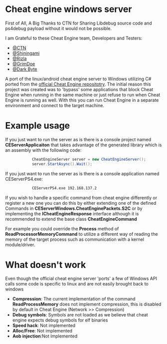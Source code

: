 
# Cheat engine windows server 
First of All,
A Big Thanks to CTN for Sharing Libdebug source code and ps4debug payload without it would not be possible.

I am Grateful to these Cheat Engine team, Developers and Testers:
- [@CTN](https://github.com/ctn123)
- [@Shiningami](https://ko-fi.com/shiningami)
- [@Rizla](https://github.com/Dankzy) 
- [@GrimDoe](https://twitter.com/GrimDoe)
- [@Dark Byte](https://cheatengine.org/)

A port of the linux/android cheat engine server to Windows utilizing C# ported from the [official Cheat Engine repositotry](https://github.com/cheat-engine/cheat-engine/tree/a2d035583c35c0cb2455bd9aef771efbba1570c3/Cheat%20Engine/ceserver).
The initial  reason this project was created was to 'bypass' some applications that block Cheat Engine when running in the same machine or just refuse to run when Cheat Engine is running as well. With this you can run Cheat Engine in a separate environment and connect to the target machine.

# Example usage
If you just want to run the server as is there is a console project named **CEServerApplicaiton** that takes advantage of the generated library which is an assembly with the following code:
```csharp
            CheatEngineServer server = new CheatEngineServer();
            server.StartAsync().Wait();
```
If you just want to run the server as is there is a console application named CEServerPS4.exe:
```cmd
            CEServerPS4.exe 192.168.137.2
```

If you wish to handle a specific command from cheat engine differently or register a new one you can do this by either extending one of the defined Commands in **CEServerWindows.CheatEnginePackets.S2C** or by implementing  the **ICheatEngineResponse** interface although it is recommended to extend the base class **CheatEngineCommand**

For example you could override the **Process** method of **ReadProcessorMemoryCommand** to utilize a different way of reading the memory of the target process such as communication with a kernel module/driver.

# What doesn't work
Even though the official cheat engine server 'ports' a few of Windows API calls some code is specific to linux and are not easily brought back to windows 
* **Compression**: The current implementation of the command **ReadProcessMemory** does not implement compression, this is disabled by default in Cheat Engine (Network >> Compression)
* **Debug symbols**: Symbols are not loaded as we believe that cheat engine expects debug symbols for elf binaries
* **Speed hack**: Not implemented
* **Alloc/Free**: Not implemented
* **Aob injection**:Not Implemented 
